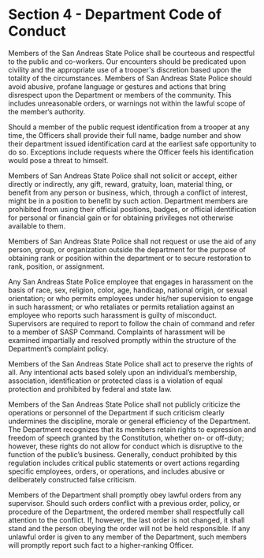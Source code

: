 # Section 4 - Department Code of Conduct

Members of the San Andreas State Police shall be courteous and respectful to the public and co-workers. Our encounters should be predicated upon civility and the appropriate use of a trooper's discretion based upon the totality of the circumstances. Members of San Andreas State Police should avoid abusive, profane language or gestures and actions that bring disrespect upon the Department or members of the community. This includes unreasonable orders, or warnings not within the lawful scope of the member’s authority.

Should a member of the public request identification from a trooper at any time, the Officers shall provide their full name, badge number and show their department issued identification card at the earliest safe opportunity to do so. Exceptions include requests where the Officer feels his identification would pose a threat to himself.

Members of San Andreas State Police shall not solicit or accept, either directly or indirectly, any gift, reward, gratuity, loan, material thing, or benefit from any person or business, which, through a conflict of interest, might be in a position to benefit by such action. Department members are prohibited from using their official positions, badges, or official identification for personal or financial gain or for obtaining privileges not otherwise available to them.

Members of San Andreas State Police shall not request or use the aid of any person, group, or organization outside the department for the purpose of obtaining rank or position within the department or to secure restoration to rank, position, or assignment.

Any San Andreas State Police employee that engages in harassment on the basis of race, sex, religion, color, age, handicap, national origin, or sexual orientation; or who permits employees under his/her supervision to engage in such harassment; or who retaliates or permits retaliation against an employee who reports such harassment is guilty of misconduct. Supervisors are required to report to follow the chain of command and refer to a member of SASP Command. Complaints of harassment will be examined impartially and resolved promptly within the structure of the Department’s complaint policy.

Members of the San Andreas State Police shall act to preserve the rights of all. Any intentional acts based solely upon an individual’s membership, association, identification or protected class is a violation of equal protection and prohibited by federal and state law.

Members of the San Andreas State Police shall not publicly criticize the operations or personnel of the Department if such criticism clearly undermines the discipline, morale or general efficiency of the Department. The Department recognizes that its members retain rights to expression and freedom of speech granted by the Constitution, whether on- or off-duty; however, these rights do not allow for conduct which is disruptive to the function of the public’s business. Generally, conduct prohibited by this regulation includes critical public statements or overt actions regarding specific employees, orders, or operations, and includes abusive or deliberately constructed false criticism.

Members of the Department shall promptly obey lawful orders from any supervisor. Should such orders conflict with a previous order, policy, or procedure of the Department, the ordered member shall respectfully call attention to the conflict. If, however, the last order is not changed, it shall stand and the person obeying the order will not be held responsible. If any unlawful order is given to any member of the Department, such members will promptly report such fact to a higher-ranking Officer.
